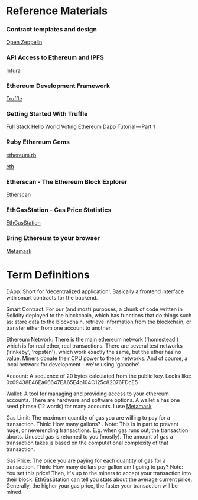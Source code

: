 # Reference Materials

### Contract templates and design
[Open Zeppelin](https://openzeppelin.org/)

### API Access to Ethereum and IPFS
[Infura](https://infura.io/)

### Ethereum Development Framework
[Truffle](https://truffleframework.com/)

### Getting Started With Truffle
[Full Stack Hello World Voting Ethereum Dapp Tutorial — Part 1](https://medium.com/@mvmurthy/full-stack-hello-world-voting-ethereum-dapp-tutorial-part-1-40d2d0d807c2)

### Ruby Ethereum Gems
[ethereum.rb](https://github.com/EthWorks/ethereum.rb)

[eth](https://github.com/se3000/ruby-eth)

### Etherscan - The Ethereum Block Explorer
[Etherscan](https://etherscan.io/)

### EthGasStation - Gas Price Statistics
[EthGasStation](https://ethgasstation.info/)

### Bring Ethereum to your browser
[Metamask](https://metamask.io/)

# Term Definitions

DApp: Short for 'decentralized application'. Basically a frontend interface with smart contracts for the backend.


Smart Contract: For our (and most) purposes, a chunk of code written in Solidity deployed to the blockchain, which has functions that do things such as: store data to the blockchain, retrieve information from the blockchain, or transfer ether from one account to another.


Ethereum Network: There is the main ethereum network ('homestead') which is for real ether, real transactions. There are several test networks ('rinkeby', 'ropsten'), which work exactly the same, but the ether has no value. Miners donate their CPU power to these networks. And of course, a local network for development - we're using 'ganache'


Account: A sequence of 20 bytes calculated from the public key. Looks like: 0x09438E46Ea66647EA65E4b104C125c82076FDcE5


Wallet: A tool for managing and providing access to your ethereum accounts. There are hardware and software options. A wallet a has one seed phrase (12 words) for many accounts. I use [Metamask](https://metamask.io/)


Gas Limit: The maximum quantity of gas you are willing to pay for a transaction. Think: How many gallons? . Note: This is in part to prevent huge, or neverending transactions. E.g. when gas runs out, the transaction aborts. Unused gas is returned to you (mostly). The amount of gas a transaction takes is based on the computational complexity of that transaction.


Gas Price: The price you are paying for each quantity of gas for a transaction. Think: How many dollars per gallon am I going to pay? Note: You set this price! Then, it's up to the miners to accept your transaction into their block. [EthGasStation](https://ethgasstation.info/) can tell you stats about the average current price. Generally, the higher your gas price, the faster your transaction will be mined.
